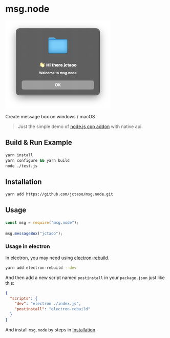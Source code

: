 # msg.node

![macos](./images/mac.png)

Create message box on windows / macOS

> Just the simple demo of [node.js cpp addon](https://nodejs.org/api/addons.html) with native api.

## Build & Run Example

```bash
yarn install
yarn configure && yarn build
node ./test.js
```

## Installation

```bash
yarn add https://github.com/jctaoo/msg.node.git
```

## Usage

```js
const msg = require("msg.node");

msg.messageBox("jctaoo");
```

### Usage in electron

In electron, you may need using [electron-rebuild](https://github.com/electron/electron-rebuild).

```bash
yarn add electron-rebuild --dev
```

And then add a new script named `postinstall` in your `package.json` just like this:

```json
{
  "scripts": {
    "dev": "electron ./index.js",
    "postinstall": "electron-rebuild"
  }
}
```

And install `msg.node` by steps in [Installation](#installation). 
